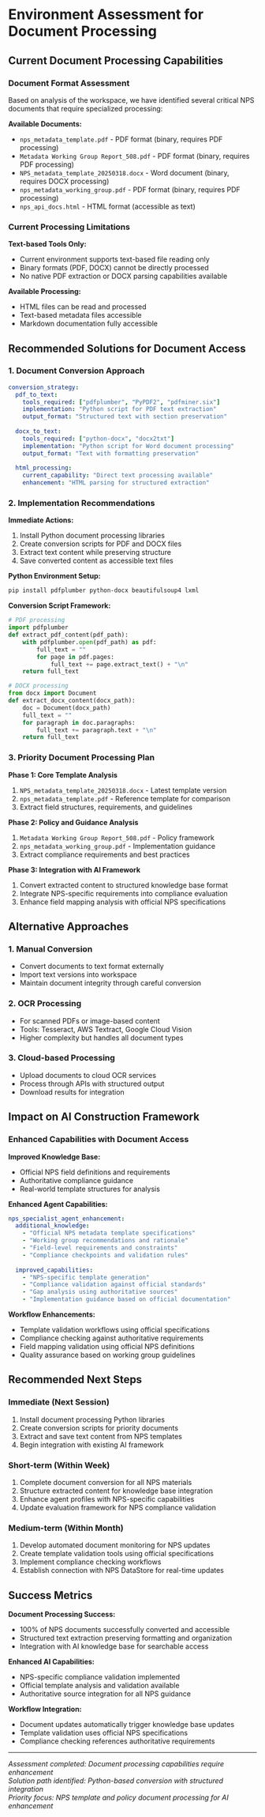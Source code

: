 # Environment Assessment for Document Processing

## Current Document Processing Capabilities

### Document Format Assessment

Based on analysis of the workspace, we have identified several critical NPS documents that require specialized processing:

**Available Documents:**
- `nps_metadata_template.pdf` - PDF format (binary, requires PDF processing)
- `Metadata Working Group Report_508.pdf` - PDF format (binary, requires PDF processing) 
- `NPS_metadata_template_20250318.docx` - Word document (binary, requires DOCX processing)
- `nps_metadata_working_group.pdf` - PDF format (binary, requires PDF processing)
- `nps_api_docs.html` - HTML format (accessible as text)

### Current Processing Limitations

**Text-based Tools Only:**
- Current environment supports text-based file reading only
- Binary formats (PDF, DOCX) cannot be directly processed
- No native PDF extraction or DOCX parsing capabilities available

**Available Processing:**
- HTML files can be read and processed
- Text-based metadata files accessible
- Markdown documentation fully accessible

## Recommended Solutions for Document Access

### 1. Document Conversion Approach

```yaml
conversion_strategy:
  pdf_to_text:
    tools_required: ["pdfplumber", "PyPDF2", "pdfminer.six"]
    implementation: "Python script for PDF text extraction"
    output_format: "Structured text with section preservation"
    
  docx_to_text:
    tools_required: ["python-docx", "docx2txt"]
    implementation: "Python script for Word document processing"
    output_format: "Text with formatting preservation"
    
  html_processing:
    current_capability: "Direct text processing available"
    enhancement: "HTML parsing for structured extraction"
```

### 2. Implementation Recommendations

**Immediate Actions:**
1. Install Python document processing libraries
2. Create conversion scripts for PDF and DOCX files
3. Extract text content while preserving structure
4. Save converted content as accessible text files

**Python Environment Setup:**
```bash
pip install pdfplumber python-docx beautifulsoup4 lxml
```

**Conversion Script Framework:**
```python
# PDF processing
import pdfplumber
def extract_pdf_content(pdf_path):
    with pdfplumber.open(pdf_path) as pdf:
        full_text = ""
        for page in pdf.pages:
            full_text += page.extract_text() + "\n"
    return full_text

# DOCX processing
from docx import Document
def extract_docx_content(docx_path):
    doc = Document(docx_path)
    full_text = ""
    for paragraph in doc.paragraphs:
        full_text += paragraph.text + "\n"
    return full_text
```

### 3. Priority Document Processing Plan

**Phase 1: Core Template Analysis**
1. `NPS_metadata_template_20250318.docx` - Latest template version
2. `nps_metadata_template.pdf` - Reference template for comparison
3. Extract field structures, requirements, and guidelines

**Phase 2: Policy and Guidance Analysis**  
1. `Metadata Working Group Report_508.pdf` - Policy framework
2. `nps_metadata_working_group.pdf` - Implementation guidance
3. Extract compliance requirements and best practices

**Phase 3: Integration with AI Framework**
1. Convert extracted content to structured knowledge base format
2. Integrate NPS-specific requirements into compliance evaluation
3. Enhance field mapping analysis with official NPS specifications

## Alternative Approaches

### 1. Manual Conversion
- Convert documents to text format externally
- Import text versions into workspace
- Maintain document integrity through careful conversion

### 2. OCR Processing
- For scanned PDFs or image-based content
- Tools: Tesseract, AWS Textract, Google Cloud Vision
- Higher complexity but handles all document types

### 3. Cloud-based Processing
- Upload documents to cloud OCR services
- Process through APIs with structured output
- Download results for integration

## Impact on AI Construction Framework

### Enhanced Capabilities with Document Access

**Improved Knowledge Base:**
- Official NPS field definitions and requirements
- Authoritative compliance guidance
- Real-world template structures for analysis

**Enhanced Agent Capabilities:**
```yaml
nps_specialist_agent_enhancement:
  additional_knowledge:
    - "Official NPS metadata template specifications"
    - "Working group recommendations and rationale"
    - "Field-level requirements and constraints"
    - "Compliance checkpoints and validation rules"
  
  improved_capabilities:
    - "NPS-specific template generation"
    - "Compliance validation against official standards"
    - "Gap analysis using authoritative sources"
    - "Implementation guidance based on official documentation"
```

**Workflow Enhancements:**
- Template validation workflows using official specifications
- Compliance checking against authoritative requirements
- Field mapping validation using official NPS definitions
- Quality assurance based on working group guidelines

## Recommended Next Steps

### Immediate (Next Session)
1. Install document processing Python libraries
2. Create conversion scripts for priority documents
3. Extract and save text content from NPS templates
4. Begin integration with existing AI framework

### Short-term (Within Week)
1. Complete document conversion for all NPS materials
2. Structure extracted content for knowledge base integration
3. Enhance agent profiles with NPS-specific capabilities
4. Update evaluation framework for NPS compliance validation

### Medium-term (Within Month)
1. Develop automated document monitoring for NPS updates
2. Create template validation tools using official specifications
3. Implement compliance checking workflows
4. Establish connection with NPS DataStore for real-time updates

## Success Metrics

**Document Processing Success:**
- 100% of NPS documents successfully converted and accessible
- Structured text extraction preserving formatting and organization
- Integration with AI knowledge base for searchable access

**Enhanced AI Capabilities:**
- NPS-specific compliance validation implemented
- Official template analysis and validation available
- Authoritative source integration for all NPS guidance

**Workflow Integration:**
- Document updates automatically trigger knowledge base updates
- Template validation uses official NPS specifications
- Compliance checking references authoritative requirements

---

*Assessment completed: Document processing capabilities require enhancement*  
*Solution path identified: Python-based conversion with structured integration*  
*Priority focus: NPS template and policy document processing for AI enhancement*
